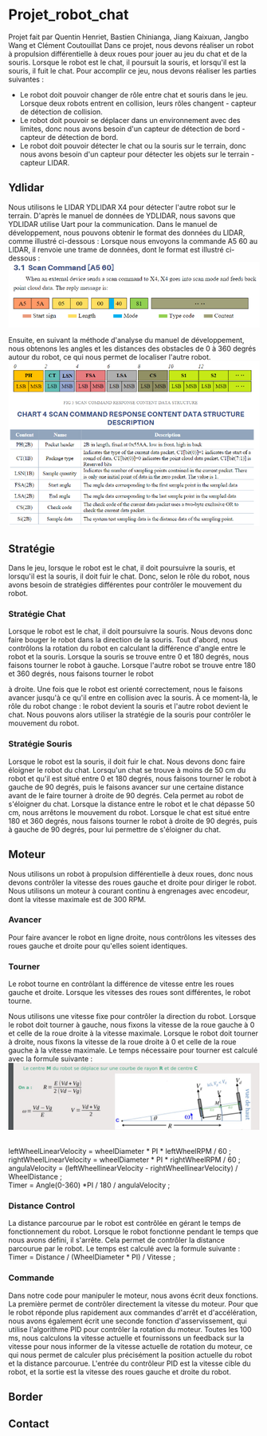 # Projet_robot_chat

Projet fait par Quentin Henriet, Bastien Chinianga, Jiang Kaixuan, Jangbo Wang et Clément Coutouillat
Dans ce projet, nous devons réaliser un robot à propulsion différentielle à deux roues pour jouer au jeu du chat et de la souris. Lorsque le robot est le chat, il poursuit la souris, et lorsqu'il est la souris, il fuit le chat. Pour accomplir ce jeu, nous devons réaliser les parties suivantes :

- Le robot doit pouvoir changer de rôle entre chat et souris dans le jeu. Lorsque deux robots entrent en collision, leurs rôles changent - capteur de détection de collision.
- Le robot doit pouvoir se déplacer dans un environnement avec des limites, donc nous avons besoin d'un capteur de détection de bord - capteur de détection de bord.
- Le robot doit pouvoir détecter le chat ou la souris sur le terrain, donc nous avons besoin d'un capteur pour détecter les objets sur le terrain - capteur LIDAR.

## Ydlidar

Nous utilisons le LIDAR YDLIDAR X4 pour détecter l'autre robot sur le terrain.
D'après le manuel de données de YDLIDAR, nous savons que YDLIDAR utilise Uart pour la communication. Dans le manuel de développement, nous pouvons obtenir le format des données du LIDAR, comme illustré ci-dessous :
Lorsque nous envoyons la commande A5 60 au LIDAR, il renvoie une trame de données, dont le format est illustré ci-dessous :
![image](https://github.com/ClementCoutouillat/Projet_robot_chat/blob/main/picture/scanCommand.png)

Ensuite, en suivant la méthode d'analyse du manuel de développement, nous obtenons les angles et les distances des obstacles de 0 à 360 degrés autour du robot, ce qui nous permet de localiser l'autre robot.
![image](https://github.com/ClementCoutouillat/Projet_robot_chat/blob/main/picture/receivedata.png)

## Stratégie

Dans le jeu, lorsque le robot est le chat, il doit poursuivre la souris, et lorsqu'il est la souris, il doit fuir le chat. Donc, selon le rôle du robot, nous avons besoin de stratégies différentes pour contrôler le mouvement du robot.

### Stratégie Chat

Lorsque le robot est le chat, il doit poursuivre la souris. Nous devons donc faire bouger le robot dans la direction de la souris. Tout d'abord, nous contrôlons la rotation du robot en calculant la différence d'angle entre le robot et la souris. Lorsque la souris se trouve entre 0 et 180 degrés, nous faisons tourner le robot à gauche. Lorsque l'autre robot se trouve entre 180 et 360 degrés, nous faisons tourner le robot

à droite. Une fois que le robot est orienté correctement, nous le faisons avancer jusqu'à ce qu'il entre en collision avec la souris. À ce moment-là, le rôle du robot change : le robot devient la souris et l'autre robot devient le chat. Nous pouvons alors utiliser la stratégie de la souris pour contrôler le mouvement du robot.

### Stratégie Souris

Lorsque le robot est la souris, il doit fuir le chat. Nous devons donc faire éloigner le robot du chat. Lorsqu'un chat se trouve à moins de 50 cm du robot et qu'il est situé entre 0 et 180 degrés, nous faisons tourner le robot à gauche de 90 degrés, puis le faisons avancer sur une certaine distance avant de le faire tourner à droite de 90 degrés. Cela permet au robot de s'éloigner du chat. Lorsque la distance entre le robot et le chat dépasse 50 cm, nous arrêtons le mouvement du robot. Lorsque le chat est situé entre 180 et 360 degrés, nous faisons tourner le robot à droite de 90 degrés, puis à gauche de 90 degrés, pour lui permettre de s'éloigner du chat.

## Moteur

Nous utilisons un robot à propulsion différentielle à deux roues, donc nous devons contrôler la vitesse des roues gauche et droite pour diriger le robot. Nous utilisons un moteur à courant continu à engrenages avec encodeur, dont la vitesse maximale est de 300 RPM.

### Avancer

Pour faire avancer le robot en ligne droite, nous contrôlons les vitesses des roues gauche et droite pour qu'elles soient identiques.

### Tourner

Le robot tourne en contrôlant la différence de vitesse entre les roues gauche et droite. Lorsque les vitesses des roues sont différentes, le robot tourne.

Nous utilisons une vitesse fixe pour contrôler la direction du robot. Lorsque le robot doit tourner à gauche, nous fixons la vitesse de la roue gauche à 0 et celle de la roue droite à la vitesse maximale. Lorsque le robot doit tourner à droite, nous fixons la vitesse de la roue droite à 0 et celle de la roue gauche à la vitesse maximale. Le temps nécessaire pour tourner est calculé avec la formule suivante :
![image](https://github.com/ClementCoutouillat/Projet_robot_chat/blob/main/picture/motor.jpg)

<br />
leftWheelLinearVelocity = wheelDiameter * PI * leftWheelRPM / 60 ;
<br />
rightWheelLinearVelocity = wheelDiameter * PI * rightWheelRPM / 60 ;
<br />
angulaVelocity = (leftWheellinearVelocity - rightWheellinearVelocity) / WheelDistance ;
<br />
Timer = Angle(0-360) *PI / 180 / angulaVelocity ;

### Distance Control

La distance parcourue par le robot est contrôlée en gérant le temps de fonctionnement du robot. Lorsque le robot fonctionne pendant le temps que nous avons défini, il s'arrête. Cela permet de contrôler la distance parcourue par le robot. Le temps est calculé avec la formule suivante :
<br />
Timer = Distance / (WheelDiameter \* PI) / Vitesse ;

### Commande

Dans notre code pour manipuler le moteur, nous avons écrit deux fonctions. La première permet de contrôler directement la vitesse du moteur. Pour que le robot réponde plus rapidement aux commandes d'arrêt et d'accélération, nous avons également écrit une seconde fonction d'asservissement, qui utilise l'algorithme PID pour contrôler la rotation du moteur. Toutes les 100 ms, nous calculons la vitesse actuelle et fournissons un feedback sur la vitesse pour nous informer de la vitesse actuelle de rotation du moteur, ce qui nous permet de calculer plus précisément la position actuelle du robot et la distance parcourue. L'entrée du contrôleur PID est la vitesse cible du robot, et la sortie est la vitesse des roues gauche et droite du robot.

## Border

## Contact
